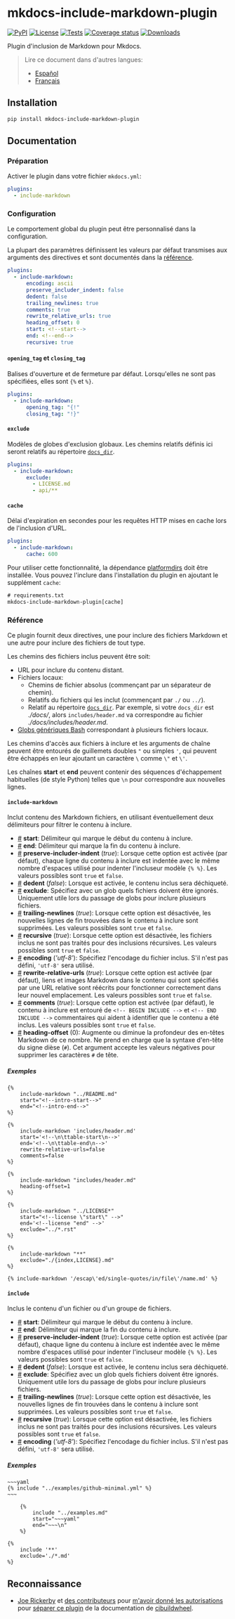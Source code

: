 # mkdocs-include-markdown-plugin

[![PyPI][pypi-version-badge-link]][pypi-link]
[![License][license-image]][license-link] [![Tests][tests-image]][tests-link]
[![Coverage status][coverage-image]][coverage-link]
[![Downloads][downloads-image]][downloads-link]

Plugin d'inclusion de Markdown pour Mkdocs.

> Lire ce document dans d'autres langues:
>
> - [Español][es-readme-link]
> - [Français][fr-readme-link]

## Installation

```bash
pip install mkdocs-include-markdown-plugin
```

## Documentation

### Préparation

Activer le plugin dans votre fichier `mkdocs.yml`:

```yaml
plugins:
  - include-markdown
```

### Configuration

Le comportement global du plugin peut être personnalisé dans la configuration.

La plupart des paramètres définissent les valeurs par défaut transmises aux
arguments des directives et sont documentés dans la [référence](#référence).

```yaml
plugins:
  - include-markdown:
      encoding: ascii
      preserve_includer_indent: false
      dedent: false
      trailing_newlines: true
      comments: true
      rewrite_relative_urls: true
      heading_offset: 0
      start: <!--start-->
      end: <!--end-->
      recursive: true
```

#### `opening_tag` et `closing_tag`

Balises d'ouverture et de fermeture par défaut. Lorsqu'elles ne sont pas
spécifiées, elles sont `{%` et `%}`.

```yaml
plugins:
  - include-markdown:
      opening_tag: "{!"
      closing_tag: "!}"
```

#### `exclude`

Modèles de globes d'exclusion globaux. Les chemins relatifs définis ici seront
relatifs au répertoire [`docs_dir`].

```yaml
plugins:
  - include-markdown:
      exclude:
        - LICENSE.md
        - api/**
```

#### `cache`

Délai d'expiration en secondes pour les requêtes HTTP mises en cache lors de
l'inclusion d'URL.

```yaml
plugins:
  - include-markdown:
      cache: 600
```

Pour utiliser cette fonctionnalité, la dépendance [platformdirs] doit être
installée. Vous pouvez l'inclure dans l'installation du plugin en ajoutant le
supplément `cache`:

```txt
# requirements.txt
mkdocs-include-markdown-plugin[cache]
```

### Référence

Ce plugin fournit deux directives, une pour inclure des fichiers Markdown et une
autre pour inclure des fichiers de tout type.

Les chemins des fichiers inclus peuvent être soit:

- URL pour inclure du contenu distant.
- Fichiers locaux:
   - Chemins de fichier absolus (commençant par un séparateur de chemin).
   - Relatifs du fichiers qui les inclut (commençant par `./` ou `../`).
   - Relatif au répertoire [`docs_dir`]. Par exemple, si votre `docs_dir` est
_./docs/_, alors `includes/header.md` va correspondre au fichier
*_./docs/includes/header.md_*.
- [Globs génériques Bash] correspondant à plusieurs fichiers locaux.

Les chemins d'accès aux fichiers à inclure et les arguments de chaîne peuvent
être entourés de guillemets doubles `"` ou simples `'`, qui peuvent être
échappés en leur ajoutant un caractère `\` comme `\"` et `\'`.

Les chaînes **start** et **end** peuvent contenir des séquences d'échappement
habituelles (de style Python) telles que `\n` pour correspondre aux nouvelles
lignes.

#### **`include-markdown`**

Inclut contenu des Markdown fichiers, en utilisant éventuellement deux
délimiteurs pour filtrer le contenu à inclure.

- <a name="include-markdown_start" href="#include-markdown_start">#</a>
**start**: Délimiteur qui marque le début du contenu à inclure.
- <a name="include-markdown_end" href="#include-markdown_end">#</a> **end**:
Délimiteur qui marque la fin du contenu à inclure.
- <a name="include-markdown_preserve-includer-indent"
href="#include-markdown_preserve-includer-indent">#</a>
**preserve-includer-indent** (*true*): Lorsque cette option est activée (par
défaut), chaque ligne du contenu à inclure est indentée avec le même nombre
d'espaces utilisé pour indenter l'incluseur modèle `{% %}`. Les valeurs
possibles sont `true` et `false`.
- <a name="include-markdown_dedent" href="#include-markdown_dedent">#</a>
**dedent** (*false*): Lorsque est activée, le contenu inclus sera déchiqueté.
- <a name="include-markdown_exclude" href="#include-markdown_exclude">#</a>
**exclude**: Spécifiez avec un glob quels fichiers doivent être ignorés.
Uniquement utile lors du passage de globs pour inclure plusieurs fichiers.
- <a name="include-markdown_trailing-newlines"
href="#include-markdown_trailing-newlines">#</a> **trailing-newlines**
(*true*): Lorsque cette option est désactivée, les nouvelles lignes de fin
trouvées dans le contenu à inclure sont supprimées. Les valeurs possibles sont
`true` et `false`.
- <a name="include-markdown_recursive" href="#include-markdown_recursive">#</a>
**recursive** (*true*): Lorsque cette option est désactivée, les fichiers
inclus ne sont pas traités pour des inclusions récursives. Les valeurs possibles
sont `true` et `false`.
- <a name="include-markdown_encoding" href="#include-markdown_encoding">#</a>
**encoding** (*'utf-8'*): Spécifiez l'encodage du fichier inclus. S'il n'est
pas défini, `'utf-8'` sera utilisé.
- <a name="include-markdown_rewrite-relative-urls"
href="#include-markdown_rewrite-relative-urls">#</a> **rewrite-relative-urls**
(*true*): Lorsque cette option est activée (par défaut), liens et images
Markdown dans le contenu qui sont spécifiés par une URL relative sont réécrits
pour fonctionner correctement dans leur nouvel emplacement. Les valeurs
possibles sont `true` et `false`.
- <a name="include-markdown_comments" href="#include-markdown_comments">#</a>
**comments** (*true*): Lorsque cette option est activée (par défaut), le
contenu à inclure est entouré de `<!-- BEGIN INCLUDE -->` et
`<!-- END INCLUDE -->` commentaires qui aident à identifier que le contenu a été
inclus. Les valeurs possibles sont `true` et `false`.
- <a name="include-markdown_heading-offset"
href="#include-markdown_heading-offset">#</a> **heading-offset** (0): Augmente
ou diminue la profondeur des en-têtes Markdown de ce nombre. Ne prend en charge
que la syntaxe d'en-tête du signe dièse (`#`). Cet argument accepte les valeurs
négatives pour supprimer les caractères `#` de tête.

##### Exemples

```jinja
{%
    include-markdown "../README.md"
    start="<!--intro-start-->"
    end="<!--intro-end-->"
%}
```

```jinja
{%
    include-markdown 'includes/header.md'
    start='<!--\n\ttable-start\n-->'
    end='<!--\n\ttable-end\n-->'
    rewrite-relative-urls=false
    comments=false
%}
```

```jinja
{%
    include-markdown "includes/header.md"
    heading-offset=1
%}
```

```jinja
{%
    include-markdown "../LICENSE*"
    start="<!--license \"start\" -->"
    end='<!--license "end" -->'
    exclude="../*.rst"
%}
```

```jinja
{%
    include-markdown "**"
    exclude="./{index,LICENSE}.md"
%}
```

```jinja
{% include-markdown '/escap\'ed/single-quotes/in/file\'/name.md' %}
```

#### **`include`**

Inclus le contenu d'un fichier ou d'un groupe de fichiers.

- <a name="include_start" href="#include_start">#</a> **start**: Délimiteur qui
marque le début du contenu à inclure.
- <a name="include_end" href="#include_end">#</a> **end**: Délimiteur qui marque
la fin du contenu à inclure.
- <a name="include_preserve-includer-indent"
href="#include_preserve-includer-indent">#</a> **preserve-includer-indent**
(*true*): Lorsque cette option est activée (par défaut), chaque ligne du contenu
à inclure est indentée avec le même nombre d'espaces utilisé pour indenter
l'incluseur modèle `{% %}`. Les valeurs possibles sont `true` et `false`.
- <a name="include_dedent" href="#include_dedent">#</a> **dedent** (*false*):
Lorsque est activée, le contenu inclus sera déchiqueté.
- <a name="include_exclude" href="#include_exclude">#</a> **exclude**: Spécifiez
avec un glob quels fichiers doivent être ignorés. Uniquement utile lors du
passage de globs pour inclure plusieurs fichiers.
- <a name="include_trailing-newlines" href="#include_trailing-newlines">#</a>
**trailing-newlines** (*true*): Lorsque cette option est désactivée, les
nouvelles lignes de fin trouvées dans le contenu à inclure sont supprimées. Les
valeurs possibles sont `true` et `false`.
- <a name="include_recursive" href="#include_recursive">#</a> **recursive**
(*true*): Lorsque cette option est désactivée, les fichiers inclus ne sont pas
traités pour des inclusions récursives. Les valeurs possibles sont `true` et
`false`.
- <a name="include_encoding" href="#include_encoding">#</a> **encoding**
(*'utf-8'*): Spécifiez l'encodage du fichier inclus. S'il n'est pas défini,
`'utf-8'` sera utilisé.

##### Exemples

```jinja
~~~yaml
{% include "../examples/github-minimal.yml" %}
~~~
```

```jinja
    {%
        include "../examples.md"
        start="~~~yaml"
        end="~~~\n"
    %}
```

```jinja
{%
    include '**'
    exclude='./*.md'
%}
```

## Reconnaissance

- [Joe Rickerby] et [des contributeurs] pour [m'avoir donné les
autorisations][cibuildwheel-470] pour [séparer ce plugin][cibuildwheel-475] de
la documentation de [cibuildwheel][cibuildwheel-repo-link].

[Globs génériques Bash]: https://facelessuser.github.io/wcmatch/glob/#syntax
[pypi-link]: https://pypi.org/project/mkdocs-include-markdown-plugin
[pypi-version-badge-link]: https://img.shields.io/pypi/v/mkdocs-include-markdown-plugin?logo=pypi&logoColor=white
[tests-image]: https://img.shields.io/github/actions/workflow/status/mondeja/mkdocs-include-markdown-plugin/ci.yml?logo=github&label=tests&branch=master
[tests-link]: https://github.com/mondeja/mkdocs-include-markdown-plugin/actions?query=workflow%3ACI
[coverage-image]: https://img.shields.io/codecov/c/github/mondeja/mkdocs-include-markdown-plugin?logo=codecov&logoColor=white
[coverage-link]: https://app.codecov.io/gh/mondeja/mkdocs-include-markdown-plugin
[license-image]: https://img.shields.io/pypi/l/mkdocs-include-markdown-plugin?color=light-green&logo=apache&logoColor=white
[license-link]: https://github.com/mondeja/mkdocs-include-markdown-plugin/blob/master/LICENSE
[downloads-image]: https://img.shields.io/pypi/dm/mkdocs-include-markdown-plugin
[downloads-link]: https://pepy.tech/project/mkdocs-include-markdown-plugin
[platformdirs]: https://pypi.org/project/platformdirs/
[cibuildwheel-470]: https://github.com/pypa/cibuildwheel/issues/470
[cibuildwheel-475]: https://github.com/pypa/cibuildwheel/pull/475
[cibuildwheel-repo-link]: https://github.com/pypa/cibuildwheel
[es-readme-link]: https://github.com/mondeja/mkdocs-include-markdown-plugin/blob/master/locale/es/README.md
[fr-readme-link]: https://github.com/mondeja/mkdocs-include-markdown-plugin/blob/master/locale/fr/README.md
[`docs_dir`]: https://www.mkdocs.org/user-guide/configuration/#docs_dir
[Joe Rickerby]: https://github.com/joerick
[des contributeurs]: https://github.com/mondeja/mkdocs-include-markdown-plugin/graphs/contributors
